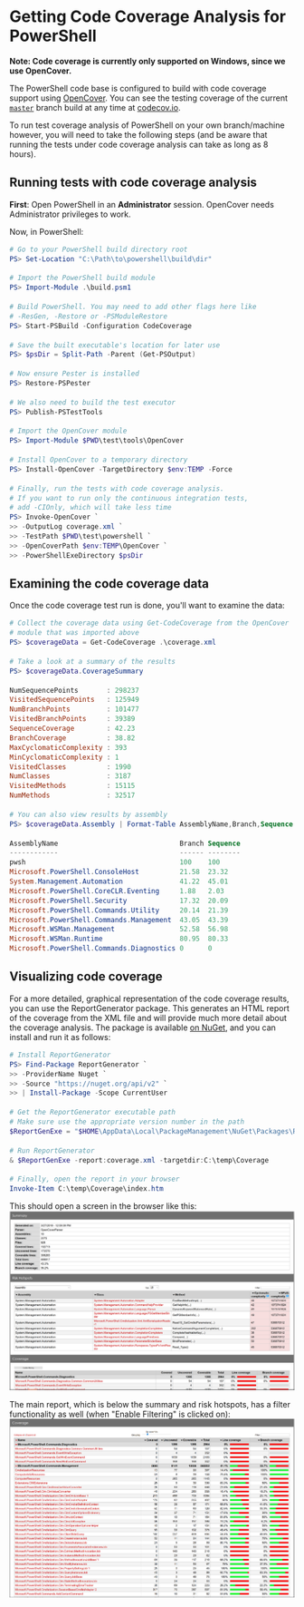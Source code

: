 Getting Code Coverage Analysis for PowerShell
===

**Note: Code coverage is currently only supported on Windows, since we use OpenCover.**

The PowerShell code base is configured to build with code coverage support using [OpenCover](https://github.com/OpenCover/opencover). You can see the testing coverage of the current [`master`](https://github.com/PowerShell/PowerShell)
branch build at any time at [codecov.io](https://codecov.io/gh/PowerShell/PowerShell).

To run test coverage analysis of PowerShell on your own branch/machine
however, you will need to take the following steps (and be aware that running
the tests under code coverage analysis can take as long as 8 hours).

Running tests with code coverage analysis
---

**First**: Open PowerShell in an **Administrator** session. OpenCover
needs Administrator privileges to work.

Now, in PowerShell:
```powershell
# Go to your PowerShell build directory root
PS> Set-Location "C:\Path\to\powershell\build\dir"

# Import the PowerShell build module
PS> Import-Module .\build.psm1

# Build PowerShell. You may need to add other flags here like
# -ResGen, -Restore or -PSModuleRestore
PS> Start-PSBuild -Configuration CodeCoverage

# Save the built executable's location for later use
PS> $psDir = Split-Path -Parent (Get-PSOutput)

# Now ensure Pester is installed
PS> Restore-PSPester

# We also need to build the test executor
PS> Publish-PSTestTools

# Import the OpenCover module
PS> Import-Module $PWD\test\tools\OpenCover

# Install OpenCover to a temporary directory
PS> Install-OpenCover -TargetDirectory $env:TEMP -Force

# Finally, run the tests with code coverage analysis.
# If you want to run only the continuous integration tests,
# add -CIOnly, which will take less time
PS> Invoke-OpenCover `
>> -OutputLog coverage.xml `
>> -TestPath $PWD\test\powershell `
>> -OpenCoverPath $env:TEMP\OpenCover `
>> -PowerShellExeDirectory $psDir
```

Examining the code coverage data
---

Once the code coverage test run is done, you'll want to examine the data:

```powershell
# Collect the coverage data using Get-CodeCoverage from the OpenCover
# module that was imported above
PS> $coverageData = Get-CodeCoverage .\coverage.xml

# Take a look at a summary of the results
PS> $coverageData.CoverageSummary

NumSequencePoints       : 298237
VisitedSequencePoints   : 125949
NumBranchPoints         : 101477
VisitedBranchPoints     : 39389
SequenceCoverage        : 42.23
BranchCoverage          : 38.82
MaxCyclomaticComplexity : 393
MinCyclomaticComplexity : 1
VisitedClasses          : 1990
NumClasses              : 3187
VisitedMethods          : 15115
NumMethods              : 32517

# You can also view results by assembly
PS> $coverageData.Assembly | Format-Table AssemblyName,Branch,Sequence

AssemblyName                              Branch Sequence
------------                              ------ --------
pwsh                                      100    100
Microsoft.PowerShell.ConsoleHost          21.58  23.32
System.Management.Automation              41.22  45.01
Microsoft.PowerShell.CoreCLR.Eventing     1.88   2.03
Microsoft.PowerShell.Security             17.32  20.09
Microsoft.PowerShell.Commands.Utility     20.14  21.39
Microsoft.PowerShell.Commands.Management  43.05  43.39
Microsoft.WSMan.Management                52.58  56.98
Microsoft.WSMan.Runtime                   80.95  80.33
Microsoft.PowerShell.Commands.Diagnostics 0      0
```

Visualizing code coverage
---

For a more detailed, graphical representation of the code coverage results,
you can use the ReportGenerator package. This generates an HTML report of
the coverage from the XML file and will provide much more detail about the
coverage analysis. The package is available [on NuGet](https://www.nuget.org/packages/ReportGenerator/),
and you can install and run it as follows:

```powershell
# Install ReportGenerator
PS> Find-Package ReportGenerator `
>> -ProviderName Nuget `
>> -Source "https://nuget.org/api/v2" `
>> | Install-Package -Scope CurrentUser

# Get the ReportGenerator executable path
# Make sure use the appropriate version number in the path
$ReportGenExe = "$HOME\AppData\Local\PackageManagement\NuGet\Packages\ReportGenerator.<version>\tools\ReportGenerator.exe"

# Run ReportGenerator
& $ReportGenExe -report:coverage.xml -targetdir:C:\temp\Coverage

# Finally, open the report in your browser
Invoke-Item C:\temp\Coverage\index.htm
```

This should open a screen in the browser like this:
![Coverage report browser page](Images/CoverageReportTop.png)

The main report, which is below the summary and risk hotspots, has
a filter functionality as well (when "Enable Filtering" is clicked on):
![Coverage report with filter on](Images/CoverageReportFilter.png)
